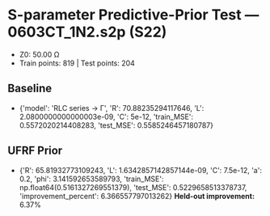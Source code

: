 # S-parameter Predictive-Prior Test — 0603CT_1N2.s2p (S22)
- Z0: 50.00 Ω
- Train points: 819  |  Test points: 204

## Baseline
- {'model': 'RLC series -> Γ', 'R': 70.88235294117646, 'L': 2.0800000000000003e-09, 'C': 5e-12, 'train_MSE': 0.5572020214408283, 'test_MSE': 0.5585246457180787}

## UFRF Prior
- {'R': 65.81932773109243, 'L': 1.6342857142857144e-09, 'C': 7.5e-12, 'a': 0.2, 'phi': 3.141592653589793, 'train_MSE': np.float64(0.5161327269551379), 'test_MSE': 0.5229658513378737, 'improvement_percent': 6.366557797013262}
**Held-out improvement:** 6.37%